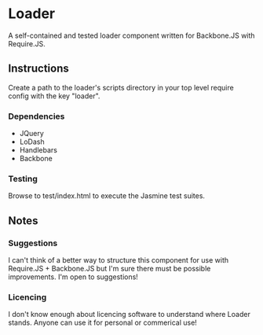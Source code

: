 # Loader

A self-contained and tested loader component written for Backbone.JS with Require.JS.

## Instructions

Create a path to the loader's scripts directory in your top level require config with the key "loader".

### Dependencies
* JQuery
* LoDash
* Handlebars
* Backbone

### Testing

Browse to test/index.html to execute the Jasmine test suites.

## Notes

### Suggestions

I can't think of a better way to structure this component for use with Require.JS + Backbone.JS but I'm sure there must be possible improvements. I'm open to suggestions!

### Licencing

I don't know enough about licencing software to understand where Loader stands. Anyone can use it for personal or commerical use!